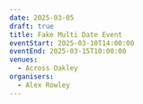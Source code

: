 ```yaml
---
date: 2025-03-05
draft: true
title: Fake Multi Date Event
eventStart: 2025-03-10T14:00:00
eventEnd: 2025-03-15T10:00:00
venues:
  - Across Oakley
organisers:
  - Alex Rowley
---
```

